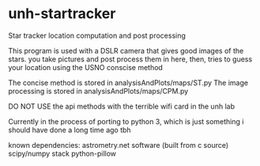 # unh-startracker
Star tracker location computation and post processing

This program is used with a DSLR camera that gives good images of the stars.
you take pictures and post process them in here, then, tries to guess your location using the USNO conscise method

The concise method is stored in analysisAndPlots/maps/ST.py
The image processing is stored in analysisAndPlots/maps/CPM.py

DO NOT USE the api methods with the terrible wifi card in the unh lab

Currently in the process of porting to python 3, which is just something i
should have done a long time ago tbh

known dependencies: astrometry.net software (built from c source)
                    scipy/numpy stack
                    python-pillow
